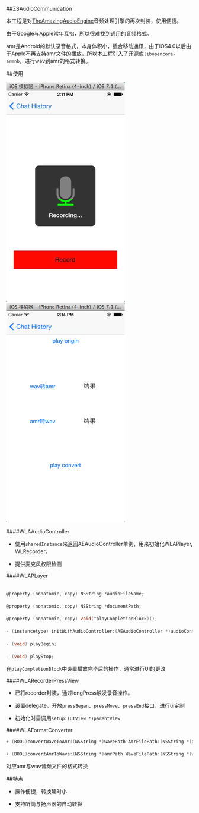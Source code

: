 ##ZSAudioCommunication

本工程是对[TheAmazingAudioEngine](http://theamazingaudioengine.com/)音频处理引擎的再次封装，使用便捷。

由于Google与Apple常年互掐，所以很难找到通用的音频格式。

amr是Android的默认录音格式，本身体积小，适合移动通讯，由于iOS4.0以后由于Apple不再支持amr文件的播放，所以本工程引入了开源库`libopencore-armnb`，进行wav到amr的格式转换。

##使用

![](https://github.com/Bayonetta/ZSAudioCommunication/blob/master/art/audio1.png?raw=true)
![](https://github.com/Bayonetta/ZSAudioCommunication/blob/master/art/audio2.png?raw=true)

####WLAAudioController

* 使用`sharedInstance`来返回AEAudioController单例，用来初始化WLAPlayer, WLRecorder。

* 提供麦克风权限检测


####WLAPLayer


```objective-c

@property (nonatomic, copy) NSString *audioFileName;

@property (nonatomic, copy) NSString *documentPath;

@property (nonatomic, copy) void(^playCompletionBlock)();

- (instancetype) initWithAudioController:(AEAudioController *)audioController;
   
- (void) playBegin;

- (void) playStop;

```

在`playCompletionBlock`中设置播放完毕后的操作，通常进行UI的更改


####WLARecorderPressView
 
 * 已将recorder封装，通过longPress触发录音操作。
 
 * 设置delegate，开放`pressBegan`、`pressMove`、`pressEnd`接口，进行ui定制
 
 * 初始化时需调用`setup:(UIView *)parentView`
 
 
 
####WLAFormatConverter
 
```objective-c
+ (BOOL)convertWaveToAmr:(NSString *)wavePath AmrFilePath:(NSString *)amrPath;

+ (BOOL)convertAmrToWave:(NSString *)amrPath WaveFilePath:(NSString *)wavePath;
```


对应amr与wav音频文件的格式转换


##特点

* 操作便捷，转换延时小

* 支持听筒与扬声器的自动转换

